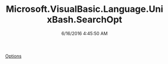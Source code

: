 ﻿---
title: Microsoft.VisualBasic.Language.UnixBash.SearchOpt
date: 6/16/2016 4:45:50 AM
---

[Options](T-Microsoft.VisualBasic.Language.UnixBash.SearchOpt.Options.html)
